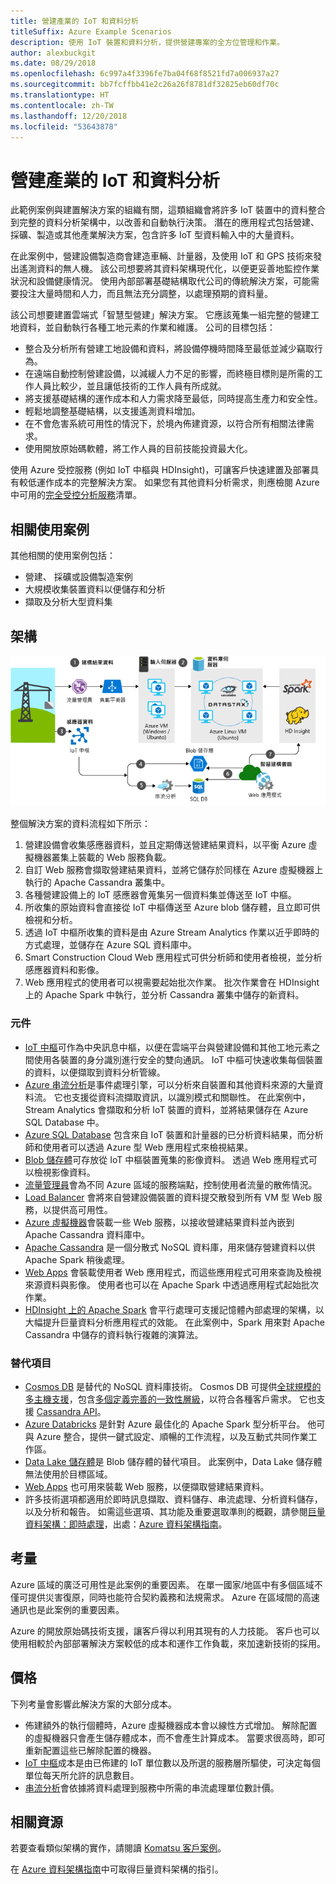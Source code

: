 ```yaml
---
title: 營建產業的 IoT 和資料分析
titleSuffix: Azure Example Scenarios
description: 使用 IoT 裝置和資料分析，提供營建專案的全方位管理和作業。
author: alexbuckgit
ms.date: 08/29/2018
ms.openlocfilehash: 6c997a4f3396fe7ba04f68f8521fd7a006937a27
ms.sourcegitcommit: bb7fcffbb41e2c26a26f8781df32825eb60df70c
ms.translationtype: HT
ms.contentlocale: zh-TW
ms.lasthandoff: 12/20/2018
ms.locfileid: "53643878"
---
```

# <a name="iot-and-data-analytics-in-the-construction-industry"></a>營建產業的 IoT 和資料分析

此範例案例與建置解決方案的組織有關，這類組織會將許多 IoT 裝置中的資料整合到完整的資料分析架構中，以改善和自動執行決策。 潛在的應用程式包括營建、採礦、製造或其他產業解決方案，包含許多 IoT 型資料輸入中的大量資料。

在此案例中，營建設備製造商會建造車輛、計量器，及使用 IoT 和 GPS 技術來發出遙測資料的無人機。 該公司想要將其資料架構現代化，以便更妥善地監控作業狀況和設備健康情況。 使用內部部署基礎結構取代公司的傳統解決方案，可能需要投注大量時間和人力，而且無法充分調整，以處理預期的資料量。

該公司想要建置雲端式「智慧型營建」解決方案。 它應該蒐集一組完整的營建工地資料，並自動執行各種工地元素的作業和維護。 公司的目標包括：

- 整合及分析所有營建工地設備和資料，將設備停機時間降至最低並減少竊取行為。
- 在遠端自動控制營建設備，以減緩人力不足的影響，而終極目標則是所需的工作人員比較少，並且讓低技術的工作人員有所成就。
- 將支援基礎結構的運作成本和人力需求降至最低，同時提高生產力和安全性。
- 輕鬆地調整基礎結構，以支援遙測資料增加。
- 在不會危害系統可用性的情況下，於境內佈建資源，以符合所有相關法律需求。
- 使用開放原始碼軟體，將工作人員的目前技能投資最大化。

使用 Azure 受控服務 (例如 IoT 中樞與 HDInsight)，可讓客戶快速建置及部署具有較低運作成本的完整解決方案。 如果您有其他資料分析需求，則應檢閱 Azure 中可用的[完全受控分析服務][product-category]清單。

## <a name="relevant-use-cases"></a>相關使用案例

其他相關的使用案例包括：

- 營建、 採礦或設備製造案例
- 大規模收集裝置資料以便儲存和分析
- 擷取及分析大型資料集

## <a name="architecture"></a>架構

![營建產業的 IoT 和資料分析架構][architecture]

整個解決方案的資料流程如下所示：

1. 營建設備會收集感應器資料，並且定期傳送營建結果資料，以平衡 Azure 虛擬機器叢集上裝載的 Web 服務負載。
2. 自訂 Web 服務會擷取營建結果資料，並將它儲存於同樣在 Azure 虛擬機器上執行的 Apache Cassandra 叢集中。
3. 各種營建設備上的 IoT 感應器會蒐集另一個資料集並傳送至 IoT 中樞。
4. 所收集的原始資料會直接從 IoT 中樞傳送至 Azure blob 儲存體，且立即可供檢視和分析。
5. 透過 IoT 中樞所收集的資料是由 Azure Stream Analytics 作業以近乎即時的方式處理，並儲存在 Azure SQL 資料庫中。
6. Smart Construction Cloud Web 應用程式可供分析師和使用者檢視，並分析感應器資料和影像。
7. Web 應用程式的使用者可以視需要起始批次作業。 批次作業會在 HDInsight 上的 Apache Spark 中執行，並分析 Cassandra 叢集中儲存的新資料。

### <a name="components"></a>元件

- [IoT 中樞](/azure/iot-hub/about-iot-hub)可作為中央訊息中樞，以便在雲端平台與營建設備和其他工地元素之間使用各裝置的身分識別進行安全的雙向通訊。 IoT 中樞可快速收集每個裝置的資料，以便擷取到資料分析管線。
- [Azure 串流分析](/azure/stream-analytics/stream-analytics-introduction)是事件處理引擎，可以分析來自裝置和其他資料來源的大量資料流。 它也支援從資料流擷取資訊，以識別模式和關聯性。 在此案例中，Stream Analytics 會擷取和分析 IoT 裝置的資料，並將結果儲存在 Azure SQL Database 中。
- [Azure SQL Database](/azure/sql-database/sql-database-technical-overview) 包含來自 IoT 裝置和計量器的已分析資料結果，而分析師和使用者可以透過 Azure 型 Web 應用程式來檢視結果。
- [Blob 儲存體](/azure/storage/blobs/storage-blobs-introduction)可存放從 IoT 中樞裝置蒐集的影像資料。 透過 Web 應用程式可以檢視影像資料。
- [流量管理員](/azure/traffic-manager/traffic-manager-overview)會為不同 Azure 區域的服務端點，控制使用者流量的散佈情況。
- [Load Balancer](/azure/load-balancer/load-balancer-overview) 會將來自營建設備裝置的資料提交散發到所有 VM 型 Web 服務，以提供高可用性。
- [Azure 虛擬機器](/azure/virtual-machines)會裝載一些 Web 服務，以接收營建結果資料並內嵌到 Apache Cassandra 資料庫中。
- [Apache Cassandra](https://cassandra.apache.org) 是一個分散式 NoSQL 資料庫，用來儲存營建資料以供 Apache Spark 稍後處理。
- [Web Apps](/azure/app-service/app-service-web-overview) 會裝載使用者 Web 應用程式，而這些應用程式可用來查詢及檢視來源資料與影像。 使用者也可以在 Apache Spark 中透過應用程式起始批次作業。
- [HDInsight 上的 Apache Spark](/azure/hdinsight/spark/apache-spark-overview) 會平行處理可支援記憶體內部處理的架構，以大幅提升巨量資料分析應用程式的效能。 在此案例中，Spark 用來對 Apache Cassandra 中儲存的資料執行複雜的演算法。

### <a name="alternatives"></a>替代項目

- [Cosmos DB](/azure/cosmos-db/introduction) 是替代的 NoSQL 資料庫技術。 Cosmos DB 可提供[全球規模的多主機支援](/azure/cosmos-db/multi-region-writers)，包含[多個定義完善的一致性層級](/azure/cosmos-db/consistency-levels)，以符合各種客戶需求。 它也支援 [Cassandra API](/azure/cosmos-db/cassandra-introduction)。
- [Azure Databricks](/azure/azure-databricks/what-is-azure-databricks) 是針對 Azure 最佳化的 Apache Spark 型分析平台。 他可與 Azure 整合，提供一鍵式設定、順暢的工作流程，以及互動式共同作業工作區。
- [Data Lake 儲存體](/azure/storage/data-lake-storage)是 Blob 儲存體的替代項目。 此案例中，Data Lake 儲存體無法使用於目標區域。
- [Web Apps](/azure/app-service) 也可用來裝載 Web 服務，以便擷取營建結果資料。
- 許多技術選項都適用於即時訊息擷取、資料儲存、串流處理、分析資料儲存，以及分析和報告。 如需這些選項、其功能及重要選取準則的概觀，請參閱[巨量資料架構：即時處理](/azure/architecture/data-guide/technology-choices/real-time-ingestion)，出處：[Azure 資料架構指南](/azure/architecture/data-guide)。

## <a name="considerations"></a>考量

Azure 區域的廣泛可用性是此案例的重要因素。 在單一國家/地區中有多個區域不僅可提供災害復原，同時也能符合契約義務和法規需求。 Azure 在區域間的高速通訊也是此案例的重要因素。

Azure 的開放原始碼技術支援，讓客戶得以利用其現有的人力技能。 客戶也可以使用相較於內部部署解決方案較低的成本和運作工作負載，來加速新技術的採用。

## <a name="pricing"></a>價格

下列考量會影響此解決方案的大部分成本。

- 佈建額外的執行個體時，Azure 虛擬機器成本會以線性方式增加。 解除配置的虛擬機器只會產生儲存體成本，而不會產生計算成本。 當要求很高時，即可重新配置這些已解除配置的機器。
- [IoT 中樞](https://azure.microsoft.com/pricing/details/iot-hub)成本是由已佈建的 IoT 單位數以及所選的服務層所驅使，可決定每個單位每天所允許的訊息數目。
- [串流分析](https://azure.microsoft.com/pricing/details/stream-analytics)會依據將資料處理到服務中所需的串流處理單位數計價。

## <a name="related-resources"></a>相關資源

若要查看類似架構的實作，請閱讀 [Komatsu 客戶案例][customer-story]。

在 [Azure 資料架構指南](/azure/architecture/data-guide)中可取得巨量資料架構的指引。

<!-- links -->

[product-category]: https://azure.microsoft.com/product-categories/analytics/
[customer-site]: https://home.komatsu/en/
[customer-story]: https://customers.microsoft.com/story/komatsu-manufacturing-azure-iot-hub-japan
[architecture]: ./media/architecture-big-data-with-iot.png
